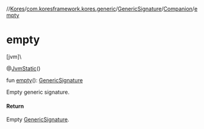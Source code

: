 //[Kores](../../../../index.md)/[com.koresframework.kores.generic](../../index.md)/[GenericSignature](../index.md)/[Companion](index.md)/[empty](empty.md)

# empty

[jvm]\

@[JvmStatic](https://kotlinlang.org/api/latest/jvm/stdlib/kotlin.jvm/-jvm-static/index.html)()

fun [empty](empty.md)(): [GenericSignature](../index.md)

Empty generic signature.

#### Return

Empty [GenericSignature](../index.md).
